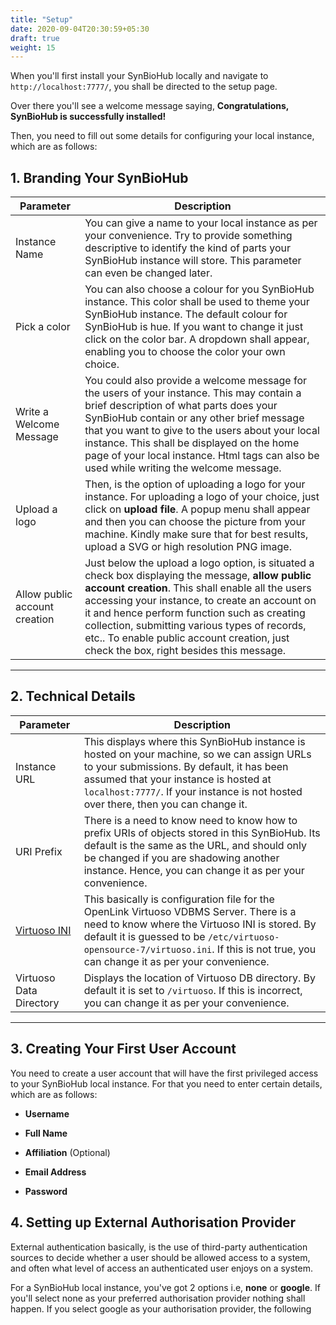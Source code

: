 ```yaml
---
title: "Setup"
date: 2020-09-04T20:30:59+05:30
draft: true
weight: 15
---
```


When you'll first install your SynBioHub locally and navigate to ```http://localhost:7777/```, you shall be directed to the setup page.

Over there you'll see a welcome message saying, **Congratulations, SynBioHub is successfully installed!**

Then, you need to fill out some details for configuring your local instance, which are as follows:

## 1. Branding Your SynBioHub

| Parameter  | Description  |
|---|---|
| Instance Name | You can give a name to your local instance as per your convenience. Try to provide something descriptive to identify the kind of parts your SynBioHub instance will store. This parameter can even be changed later.    |
| Pick a color  | You can also choose a colour for you SynBioHub instance. This color shall be used to theme your SynBioHub instance. The default colour for SynBioHub is hue. If you want to change it just click on the color bar. A dropdown shall appear, enabling you to choose the color your own choice. |
| Write a Welcome Message |  You could also provide a welcome message for the users of your instance. This may contain a brief description of what parts does your SynBioHub contain or any other brief message that you want to give to the users about your local instance. This shall be displayed on the home page of your local instance. Html tags can also be used while writing the welcome message.|
| Upload a logo| Then, is the option of uploading a logo for your instance. For uploading a logo of your choice, just click on **upload file**. A popup menu shall appear and then you can choose the picture from your machine. Kindly make sure that for best results, upload a SVG or high resolution PNG image.|
| Allow public account creation | Just below the upload a logo option, is situated a check box displaying the message, **allow public account creation**. This shall enable all the users accessing your instance, to create an account on it and hence perform function such as creating collection, submitting various types of records, etc.. To enable public account creation, just check the box, right besides this message.|
---------------------------------------------------

## 2. Technical Details


| Parameter | Description |
|-----------|-------------|
| Instance URL | This displays where this SynBioHub instance is hosted on your machine, so we can assign URLs to your submissions. By default, it has been assumed that your instance is hosted at ```localhost:7777/```. If your instance is not hosted over there, then you can change it.|
| URI Prefix | There is a need to know need to know how to prefix URIs of objects stored in this SynBioHub. Its default is the same as the URL, and should only be changed if you are shadowing another instance. Hence, you can change it as per your convenience. |
| [Virtuoso INI](http://olafhartig.de/brTPF-ODBASE2016/virtuoso.ini) | This basically is configuration file for the OpenLink Virtuoso VDBMS Server. There is a need to know where the Virtuoso INI is stored. By default it is guessed to be ```/etc/virtuoso-opensource-7/virtuoso.ini```. If this is not true, you can change it as per your convenience.|
| Virtuoso Data Directory |  Displays the location of Virtuoso DB directory. By default it is set to ```/virtuoso```. If this is incorrect, you can change it as per your convenience.| 
---------------------------------------------------------------

## 3. Creating Your First User Account

You need to create a user account that will have the first privileged access to your SynBioHub local instance. For that you need to enter certain details, which are as follows:

* **Username**

* **Full Name**

* **Affiliation** (Optional)

* **Email Address**

* **Password**

## 4. Setting up External Authorisation Provider

External authentication basically, is the use of third-party authentication sources to decide whether a user should be allowed access to a system, and often what level of access an authenticated user enjoys on a system.

For a SynBioHub local instance, you've got 2 options i.e, **none** or **google**. If you'll select none as your preferred authorisation provider nothing shall happen. If you select google as your authorisation provider, the following 







